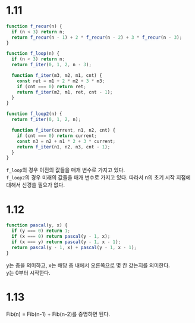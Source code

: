 # 1.11

```js
function f_recur(n) {
  if (n < 3) return n;
  return f_recur(n - 1) + 2 * f_recur(n - 2) + 3 * f_recur(n - 3);
}

function f_loop(n) {
  if (n < 3) return n;
  return f_iter(0, 1, 2, n - 3);

  function f_iter(m3, m2, m1, cnt) {
    const ret = m1 + 2 * m2 + 3 * m3;
    if (cnt === 0) return ret;
    return f_iter(m2, m1, ret, cnt - 1);
  }
}

function f_loop2(n) {
  return f_iter(0, 1, 2, n);

  function f_iter(current, n1, n2, cnt) {
    if (cnt === 0) return current;
    const n3 = n2 + n1 * 2 + 3 * current;
    return f_iter(n1, n2, n3, cnt - 1);
  }
}
```

`f_loop`의 경우 이전의 값들을 매개 변수로 가지고 있다.  
`f_loop2`의 경우 미래의 값들을 매개 변수로 가지고 있다. 따라서 n의 초기 시작 지점에 대해서 신경쓸 필요가 없다.

# 1.12

```js
function pascal(y, x) {
  if (y === 0) return 1;
  if (x === 0) return pascal(y - 1, x);
  if (x === y) return pascal(y - 1, x - 1);
  return pascal(y - 1, x) + pascal(y - 1, x - 1);
}
```

y는 층을 의미하고, x는 해당 층 내에서 오른쪽으로 몇 칸 갔는지를 의미한다.  
y는 0부터 시작한다.

# 1.13

Fib(n) = Fib(n-1) + Fib(n-2)를 증명하면 된다.
